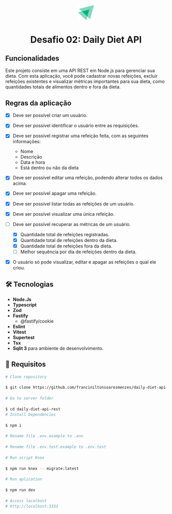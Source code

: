 <p align="center">
  <img src="preview/icon.svg" alt="logo do ignite" width="50px"/>
  <h1 align="center" >Desafio 02: Daily Diet API</<h1>
</p>


## Funcionalidades

Este projeto consiste em uma API REST em Node.js para gerenciar sua dieta. Com esta aplicação, você pode cadastrar novas refeições, excluir refeições existentes e visualizar métricas importantes para sua dieta, como quantidades totais de alimentos dentro e fora da dieta.


## Regras da aplicação

- [x] Deve ser possível criar um usuário.
- [x] Deve ser possível identificar o usuário entre as requisições.
- [x] Deve ser possível registrar uma refeição feita, com as seguintes informações:
  - Nome
  - Descrição
  - Data e hora
  - Está dentro ou não da dieta

- [x] Deve ser possível editar uma refeição, podendo alterar todos os dados acima.
- [x] Deve ser possível apagar uma refeição.
- [x] Deve ser possível listar todas as refeições de um usuário.
- [x] Deve ser possível visualizar uma única refeição.
- [ ] Deve ser possível recuperar as métricas de um usuário.
  - [x] Quantidade total de refeições registradas.
  - [x] Quantidade total de refeições dentro da dieta.
  - [x] Quantidade total de refeições fora da dieta.
  - [ ] Melhor sequência por dia de refeições dentro da dieta.
- [x] O usuário só pode visualizar, editar e apagar as refeições o qual ele criou.


## :hammer_and_wrench: Tecnologias

* **Node.Js**
* **Typescript**
* **Zod**
* **Fastify**
  * @fastify/cookie
* **Eslint**
* **Vitest**
* **Supertest**
* **Tsx**
* **Sqlit 3** para ambiente de desenvolvimento.

## 👷 Requisitos

```bash
# Clone repository

$ git clone https://github.com/franciniltonsoaresmenzes/daily-diet-api-rest.git

# Go to server folder

$ cd daily-diet-api-rest
# Install Dependencies

$ npm i

# Rename file .env.example to .env

# Rename file .env.test.example to .env.test

# Run script Knex

$ npm run knex -- migrate:latest

# Run aplication

$ npm run dev

# Access localhost
# http://localhost:3333
```
